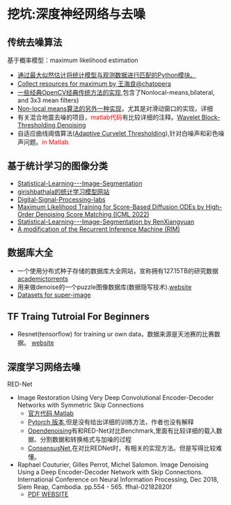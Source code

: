 # 挖坑:深度神经网络与去噪
## 传统去噪算法
基于概率模型：maximum likelihood estimation

* [通过最大似然估计将统计模型与观测数据进行匹配的Python模块。](https://github.com/Samurais/maxlike)
* [Collect resources for maximum by 王海良@chatopera](https://github.com/hailiang-wang/maxlike)
* [一些经典OpenCV经典传统方法的实现](https://github.com/adraper2/Noise_Reduction_Research-STS499),包含了Nonlocal-means,bilateral, and 3x3 mean filters)
* [Non-local means算法的另外一种实现](https://github.com/antimattercorrade/Image_Denoising)，尤其是对滑动窗口的实现，详细
* 有关混合地震去噪的项目，<span style="color: red">matlab代码</span>有比较详细的注释。[Wavelet Block-Thresholding Denoising
](https://github.com/smousavi05/Denoising-BTwavelet)
* 自适应曲线阈值算法([Adaptive Curvelet Thresholding](https://github.com/NEslahi/ACT)),针对白噪声和彩色噪声问题。<span style="color: red">in Matlab.</span>

## 基于统计学习的图像分类

* [Statistical-Learning---Image-Segmentation](https://github.com/RenXiangyuan/Statistical-Learning---Image-Segmentation)
* [girishbathala的统计学习模型网站](https://github.com/girishbathala/statistical-learning-image-classification)
* [Digital-Signal-Processing-labs](https://github.com/leonardopedroso/Digital-Signal-Processing-labs)
* [Maximum Likelihood Training for Score-Based Diffusion ODEs by High-Order Denoising Score Matching (ICML 2022)
](https://github.com/LuChengTHU/mle_score_ode)
* [Statistical-Learning---Image-Segmentation by RenXiangyuan](https://github.com/RenXiangyuan/Statistical-Learning---Image-Segmentation)
* [A modification of the Recurrent Inference Machine (RIM)](https://github.com/EmaadKhwaja/Deep-Learning-Denoising)
## 数据库大全
* 一个使用分布式种子存储的数据库大全网站，宣称拥有127.15TB的研究数据
[academictorrents](https://academictorrents.com/)
* 用来做denoise的一个puzzle图像数据库(数据隐写技术).[website](https://drive.google.com/drive/folders/1xOgnY6dBTahUjqykN9HWYeCO67h_ax8S)
* [Datasets for super-image](https://github.com/eugenesiow/super-image-data)

## TF Traing Tutroial For Beginners
* Resnet(tensorflow) for training ur own data，数据来源是天池赛的比赛数据。
[website](https://github.com/Perseus1996/resnet-for-ur-own-data)

## 深度学习网络去噪
RED-Net
* Image Restoration Using Very Deep Convolutional Encoder-Decoder Networks with Symmetric Skip Connections
    - [官方代码,Matlab](https://bitbucket.org/chhshen/image-denoising/src/master/) 
    - [Pytorch 版本](https://github.com/yjn870/REDNet-pytorch),但是没有给出详细的训练方法，作者也没有解释
    * [Opendenoising](https://github.com/opendenoising/opendenoising-benchmark)有和RED-Net对比Benchmark,里面有比较详细的载入数据、分割数据和转换格式与加噪的过程
    * [ConsensusNet](https://github.com/jhchoi0908/consensusNet),在对比REDNet时，有相关的实现方法。但是写得比较难懂。
* Raphael Couturier, Gilles Perrot, Michel Salomon. Image Denoising Using a Deep Encoder-Decoder
Network with Skip Connections. International Conference on Neural Information Processing, Dec
2018, Siem Reap, Cambodia. pp.554 - 565. ffhal-02182820f
    - [PDF WEBSITE](https://hal.archives-ouvertes.fr/hal-02182820/document)




